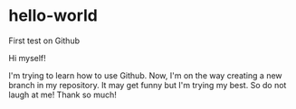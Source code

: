 # hello-world
First test on Github

Hi myself!

I'm trying to learn how to use Github. Now, I'm on the way creating a new branch in my repository. It may get funny but I'm trying my best.
So do not laugh at me! Thank so much!
